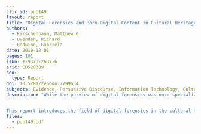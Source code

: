 ```yaml
---
clir_id: pub149
layout: report
title: "Digital Forensics and Born-Digital Content in Cultural Heritage Collections"
authors: 
  - Kirschenbaum, Matthew G.
  - Ovenden, Richard
  - Redwine, Gabriela
date: 2010-12-01
pages: 101
isbn: 1-9323-2637-6
eric: ED520389
seo:
  type: Report
doi: 10.5281/zenodo.7799634
subjects: Evidence, Persuasive Discourse, Information Technology, Cultural Background, Research, Researchers, Legal Problems, Expertise, Archives, Libraries, Library Materials, Computers, Computer Software, Electronic Publishing
description: "While the purview of digital forensics was once specialized to fields of law enforcement, computer security, and national defense, the increasing ubiquity of computers and electronic devices means that digital forensics is now used in a wide variety of cases and circumstances. Most records today are born digital, and libraries and other collecting institutions increasingly receive computer storage media as part of their acquisition of “papers” from writers, scholars, scientists, musicians, and public figures. This poses new challenges to librarians, archivists, and curators-challenges related to accessing and preserving legacy formats, recovering data, ensuring authenticity, and maintaining trust. The methods and tools developed by forensics experts represent a novel approach to these demands. For example, the same forensics software that indexes a criminal suspect’s hard drive allows the archivist to prepare a comprehensive manifest of the electronic files a donor has turned over for accession.


This report introduces the field of digital forensics in the cultural heritage sector and explores some points of convergence between the interests of those charged with collecting and maintaining born-digital cultural heritage materials and those charged with collecting and maintaining legal evidence."
files:
  - pub149.pdf
---
```

